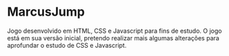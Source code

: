 # MarcusJump
 Jogo desenvolvido em HTML, CSS e Javascript para fins de estudo.
 O jogo está em sua versão inicial, pretendo realizar mais algumas alterações para aprofundar o estudo de CSS e Javascript.
 
 
